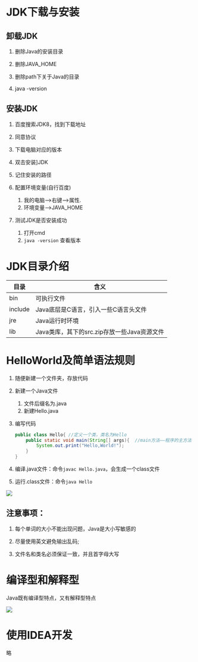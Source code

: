 # JDK下载与安装

## 卸载JDK

1. 删除Java的安装目录

2. 删除JAVA_HOME

3. 删除path下关于Java的目录

4. java -version

## 安装JDK

1. 百度搜索JDK8，找到下载地址

2. 同意协议

3. 下载电脑对应的版本

4. 双击安装]JDK

5. 记住安装的路径

6. 配置环境变量(自行百度)
   1. 我的电脑-->右键-->属性.
   2. 环境变量-->JAVA_HOME
7. 测试JDK是否安装成功
   1. 打开cmd
   2. `java -version` 查看版本

# JDK目录介绍

| 目录    | 含义                                        |
| ------- | ------------------------------------------- |
| bin     | 可执行文件                                  |
| include | Java底层是C语言，引入一些C语言头文件        |
| jre     | Java运行时环境                              |
| lib     | Java类库，其下的src.zip存放一些Java资源文件 |

# HelloWorld及简单语法规则

1. 随便新建一个文件夹，存放代码

2. 新建一个Java文件

   1. 文件后缀名为.java
   2. 新建Hello.java 

3. 编写代码

   ```java
   public class Hello{ //定义一个类，类名为Hello
       public static void main(String[] args){  //main方法——程序的主方法
           System.out.print("Hello,World!");
       }
   }
   ```

4. 编译.java文件：命令`javac Hello.java`，会生成一个class文件
5. 运行.class文件：命令`java Hello`

![](https://gitee.com/YatJay/image/raw/master/img/202202061522778.png)

## 注意事项：

1. 每个单词的大小不能出现问题，Java是大小写敏感的

2. 尽量使用英文避免输出乱码;

3. 文件名和类名必须保证一致，并且首字母大写

# 编译型和解释型

Java既有编译型特点，又有解释型特点

![](https://gitee.com/YatJay/image/raw/master/img/202202061531528.png)

# 使用IDEA开发 

略
